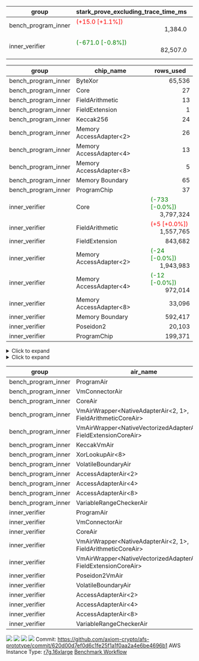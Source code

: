 | group | stark_prove_excluding_trace_time_ms | total_cells | total_cells_used | total_proof_time_ms | trace_gen_time_ms | verify_program_compile_ms |
| --- | --- | --- | --- | --- | --- | --- |
| bench_program_inner | <span style="color: red">(+15.0 [+1.1%])</span> <div style='text-align: right'>1,384.0</div>  | <div style='text-align: right'>1,916,220</div>  | <div style='text-align: right'>146,113</div>  | <span style="color: red">(+15.0 [+1.1%])</span> <div style='text-align: right'>1,406.0</div>  | <div style='text-align: right'>22.0</div>  |  |
| inner_verifier | <span style="color: green">(-671.0 [-0.8%])</span> <div style='text-align: right'>82,507.0</div>  | <div style='text-align: right'>690,356,248</div>  | <span style="color: green">(-44,250 [-0.0%])</span> <div style='text-align: right'>362,561,274</div>  | <span style="color: green">(-263.0 [-0.3%])</span> <div style='text-align: right'>97,082.0</div>  | <span style="color: red">(+408.0 [+2.9%])</span> <div style='text-align: right'>14,575.0</div>  | <span style="color: green">(-168.0 [-0.4%])</span> <div style='text-align: right'>45,760.0</div>  |

| group | chip_name | rows_used |
| --- | --- | --- |
| bench_program_inner | ByteXor | <div style='text-align: right'>65,536</div>  |
| bench_program_inner | Core | <div style='text-align: right'>27</div>  |
| bench_program_inner | FieldArithmetic | <div style='text-align: right'>13</div>  |
| bench_program_inner | FieldExtension | <div style='text-align: right'>1</div>  |
| bench_program_inner | Keccak256 | <div style='text-align: right'>24</div>  |
| bench_program_inner | Memory AccessAdapter<2> | <div style='text-align: right'>26</div>  |
| bench_program_inner | Memory AccessAdapter<4> | <div style='text-align: right'>13</div>  |
| bench_program_inner | Memory AccessAdapter<8> | <div style='text-align: right'>5</div>  |
| bench_program_inner | Memory Boundary | <div style='text-align: right'>65</div>  |
| bench_program_inner | ProgramChip | <div style='text-align: right'>37</div>  |
| inner_verifier | Core | <span style="color: green">(-733 [-0.0%])</span> <div style='text-align: right'>3,797,324</div>  |
| inner_verifier | FieldArithmetic | <span style="color: red">(+5 [+0.0%])</span> <div style='text-align: right'>1,557,765</div>  |
| inner_verifier | FieldExtension | <div style='text-align: right'>843,682</div>  |
| inner_verifier | Memory AccessAdapter<2> | <span style="color: green">(-24 [-0.0%])</span> <div style='text-align: right'>1,943,983</div>  |
| inner_verifier | Memory AccessAdapter<4> | <span style="color: green">(-12 [-0.0%])</span> <div style='text-align: right'>972,014</div>  |
| inner_verifier | Memory AccessAdapter<8> | <div style='text-align: right'>33,096</div>  |
| inner_verifier | Memory Boundary | <div style='text-align: right'>592,417</div>  |
| inner_verifier | Poseidon2 | <div style='text-align: right'>20,103</div>  |
| inner_verifier | ProgramChip | <div style='text-align: right'>199,371</div>  |

<details>
<summary>Click to expand</summary>

| group | dsl_ir | opcode | frequency |
| --- | --- | --- | --- |
| bench_program_inner |  | JAL | <div style='text-align: right'>1</div>  |
| bench_program_inner |  | STOREW | <div style='text-align: right'>2</div>  |
| bench_program_inner | AddE | FE4ADD | <div style='text-align: right'>1</div>  |
| bench_program_inner | AddF | ADD | <div style='text-align: right'>1</div>  |
| bench_program_inner | AddVI | ADD | <div style='text-align: right'>6</div>  |
| bench_program_inner | Alloc | ADD | <div style='text-align: right'>2</div>  |
| bench_program_inner | Alloc | LOADW | <div style='text-align: right'>2</div>  |
| bench_program_inner | Alloc | MUL | <div style='text-align: right'>2</div>  |
| bench_program_inner | For | ADD | <div style='text-align: right'>2</div>  |
| bench_program_inner | For | BNE | <div style='text-align: right'>3</div>  |
| bench_program_inner | For | JAL | <div style='text-align: right'>1</div>  |
| bench_program_inner | For | STOREW | <div style='text-align: right'>1</div>  |
| bench_program_inner | IfEqI | BNE | <div style='text-align: right'>2</div>  |
| bench_program_inner | ImmE | STOREW | <div style='text-align: right'>8</div>  |
| bench_program_inner | ImmF | STOREW | <div style='text-align: right'>2</div>  |
| bench_program_inner | ImmV | STOREW | <div style='text-align: right'>3</div>  |
| bench_program_inner | Keccak256 | KECCAK256 | <div style='text-align: right'>1</div>  |
| bench_program_inner | StoreV | STOREW2 | <div style='text-align: right'>2</div>  |
| inner_verifier |  | JAL | <div style='text-align: right'>1</div>  |
| inner_verifier |  | STOREW | <div style='text-align: right'>2</div>  |
| inner_verifier | AddE | FE4ADD | <div style='text-align: right'>223,919</div>  |
| inner_verifier | AddEFFI | LOADW | <div style='text-align: right'>128</div>  |
| inner_verifier | AddEFFI | STOREW | <div style='text-align: right'>384</div>  |
| inner_verifier | AddEFI | ADD | <div style='text-align: right'>188</div>  |
| inner_verifier | AddEI | ADD | <div style='text-align: right'>66,940</div>  |
| inner_verifier | AddFI | ADD | <span style="color: red">(+5 [+0.0%])</span> <div style='text-align: right'>12,421</div>  |
| inner_verifier | AddV | ADD | <div style='text-align: right'>6,049</div>  |
| inner_verifier | AddVI | ADD | <div style='text-align: right'>271,881</div>  |
| inner_verifier | Alloc | ADD | <div style='text-align: right'>23,942</div>  |
| inner_verifier | Alloc | LOADW | <div style='text-align: right'>23,942</div>  |
| inner_verifier | Alloc | MUL | <div style='text-align: right'>14,447</div>  |
| inner_verifier | AssertEqE | BNE | <div style='text-align: right'>132</div>  |
| inner_verifier | AssertEqEI | BNE | <div style='text-align: right'>4</div>  |
| inner_verifier | AssertEqF | BNE | <div style='text-align: right'>4,054</div>  |
| inner_verifier | AssertEqV | BNE | <div style='text-align: right'>1,182</div>  |
| inner_verifier | AssertEqVI | BNE | <div style='text-align: right'>149</div>  |
| inner_verifier | CycleTrackerEnd | CT_END | <div style='text-align: right'>104,398</div>  |
| inner_verifier | CycleTrackerStart | CT_START | <div style='text-align: right'>104,398</div>  |
| inner_verifier | DivE | BBE4DIV | <div style='text-align: right'>195,093</div>  |
| inner_verifier | DivEIN | BBE4DIV | <div style='text-align: right'>30</div>  |
| inner_verifier | DivEIN | STOREW | <div style='text-align: right'>120</div>  |
| inner_verifier | DivFIN | DIV | <div style='text-align: right'>72</div>  |
| inner_verifier | For | ADD | <div style='text-align: right'>528,357</div>  |
| inner_verifier | For | BNE | <div style='text-align: right'>546,986</div>  |
| inner_verifier | For | JAL | <div style='text-align: right'>18,629</div>  |
| inner_verifier | For | LOADW | <div style='text-align: right'>966</div>  |
| inner_verifier | For | STOREW | <div style='text-align: right'>17,663</div>  |
| inner_verifier | HintBitsF | HINT_BITS | <div style='text-align: right'>22</div>  |
| inner_verifier | HintInputVec | HINT_INPUT | <div style='text-align: right'>9,495</div>  |
| inner_verifier | IfEq | BNE | <div style='text-align: right'>6,158</div>  |
| inner_verifier | IfEqI | BNE | <div style='text-align: right'>121,363</div>  |
| inner_verifier | IfEqI | JAL | <span style="color: green">(-733 [-7.6%])</span> <div style='text-align: right'>8,894</div>  |
| inner_verifier | IfNe | BEQ | <div style='text-align: right'>6,893</div>  |
| inner_verifier | IfNe | JAL | <div style='text-align: right'>21</div>  |
| inner_verifier | IfNeI | BEQ | <div style='text-align: right'>1,006</div>  |
| inner_verifier | ImmE | STOREW | <div style='text-align: right'>12,388</div>  |
| inner_verifier | ImmF | STOREW | <div style='text-align: right'>14,525</div>  |
| inner_verifier | ImmV | STOREW | <div style='text-align: right'>21,682</div>  |
| inner_verifier | LoadE | LOADW | <div style='text-align: right'>41,480</div>  |
| inner_verifier | LoadE | LOADW2 | <div style='text-align: right'>800,736</div>  |
| inner_verifier | LoadF | LOADW | <div style='text-align: right'>11,473</div>  |
| inner_verifier | LoadF | LOADW2 | <div style='text-align: right'>299,007</div>  |
| inner_verifier | LoadV | LOADW | <div style='text-align: right'>11,595</div>  |
| inner_verifier | LoadV | LOADW2 | <div style='text-align: right'>64,069</div>  |
| inner_verifier | MulE | BBE4MUL | <div style='text-align: right'>408,232</div>  |
| inner_verifier | MulEF | MUL | <div style='text-align: right'>1,668</div>  |
| inner_verifier | MulEFI | MUL | <div style='text-align: right'>1,424</div>  |
| inner_verifier | MulEI | BBE4MUL | <div style='text-align: right'>2,570</div>  |
| inner_verifier | MulEI | STOREW | <div style='text-align: right'>10,280</div>  |
| inner_verifier | MulF | MUL | <div style='text-align: right'>22,173</div>  |
| inner_verifier | MulFI | MUL | <div style='text-align: right'>12</div>  |
| inner_verifier | MulV | MUL | <div style='text-align: right'>682</div>  |
| inner_verifier | MulVI | MUL | <div style='text-align: right'>8,259</div>  |
| inner_verifier | NegE | MUL | <div style='text-align: right'>184</div>  |
| inner_verifier | Poseidon2CompressBabyBear | COMP_POS2 | <div style='text-align: right'>7,224</div>  |
| inner_verifier | Poseidon2PermuteBabyBear | PERM_POS2 | <div style='text-align: right'>12,879</div>  |
| inner_verifier | StoreE | STOREW | <div style='text-align: right'>11,244</div>  |
| inner_verifier | StoreE | STOREW2 | <div style='text-align: right'>11,156</div>  |
| inner_verifier | StoreF | STOREW | <div style='text-align: right'>12,380</div>  |
| inner_verifier | StoreF | STOREW2 | <div style='text-align: right'>101,810</div>  |
| inner_verifier | StoreHintWord | ADD | <div style='text-align: right'>192,455</div>  |
| inner_verifier | StoreHintWord | SHINTW | <div style='text-align: right'>202,632</div>  |
| inner_verifier | StoreV | STOREW | <div style='text-align: right'>1,394</div>  |
| inner_verifier | StoreV | STOREW2 | <div style='text-align: right'>24,133</div>  |
| inner_verifier | SubE | FE4SUB | <div style='text-align: right'>13,838</div>  |
| inner_verifier | SubEF | LOADW | <div style='text-align: right'>1,168,350</div>  |
| inner_verifier | SubEF | SUB | <div style='text-align: right'>389,450</div>  |
| inner_verifier | SubEFI | ADD | <div style='text-align: right'>1,256</div>  |
| inner_verifier | SubEI | ADD | <div style='text-align: right'>240</div>  |
| inner_verifier | SubV | SUB | <div style='text-align: right'>14,040</div>  |
| inner_verifier | SubVI | SUB | <div style='text-align: right'>1,268</div>  |
| inner_verifier | SubVIN | SUB | <div style='text-align: right'>357</div>  |

</details>

<details>
<summary>Click to expand</summary>

| group | air_name | dsl_ir | opcode | cells_used |
| --- | --- | --- | --- | --- |
| bench_program_inner | Boundary |  | JAL | <div style='text-align: right'>19</div>  |
| bench_program_inner | CoreAir |  | JAL | <div style='text-align: right'>60</div>  |
| bench_program_inner | Boundary |  | STOREW | <div style='text-align: right'>38</div>  |
| bench_program_inner | CoreAir |  | STOREW | <div style='text-align: right'>120</div>  |
| bench_program_inner | <NativeVectorizedAdapterAir<4>,FieldExtensionCoreAir> | AddE | FE4ADD | <div style='text-align: right'>40</div>  |
| bench_program_inner | AccessAdapter<2> | AddE | FE4ADD | <div style='text-align: right'>66</div>  |
| bench_program_inner | AccessAdapter<4> | AddE | FE4ADD | <div style='text-align: right'>39</div>  |
| bench_program_inner | Boundary | AddE | FE4ADD | <div style='text-align: right'>76</div>  |
| bench_program_inner | <NativeAdapterAir<2, 1>,FieldArithmeticCoreAir> | AddF | ADD | <div style='text-align: right'>30</div>  |
| bench_program_inner | Boundary | AddF | ADD | <div style='text-align: right'>19</div>  |
| bench_program_inner | <NativeAdapterAir<2, 1>,FieldArithmeticCoreAir> | AddVI | ADD | <div style='text-align: right'>180</div>  |
| bench_program_inner | Boundary | AddVI | ADD | <div style='text-align: right'>38</div>  |
| bench_program_inner | <NativeAdapterAir<2, 1>,FieldArithmeticCoreAir> | Alloc | ADD | <div style='text-align: right'>60</div>  |
| bench_program_inner | Boundary | Alloc | LOADW | <div style='text-align: right'>38</div>  |
| bench_program_inner | CoreAir | Alloc | LOADW | <div style='text-align: right'>120</div>  |
| bench_program_inner | <NativeAdapterAir<2, 1>,FieldArithmeticCoreAir> | Alloc | MUL | <div style='text-align: right'>60</div>  |
| bench_program_inner | <NativeAdapterAir<2, 1>,FieldArithmeticCoreAir> | For | ADD | <div style='text-align: right'>60</div>  |
| bench_program_inner | CoreAir | For | BNE | <div style='text-align: right'>180</div>  |
| bench_program_inner | CoreAir | For | JAL | <div style='text-align: right'>60</div>  |
| bench_program_inner | Boundary | For | STOREW | <div style='text-align: right'>19</div>  |
| bench_program_inner | CoreAir | For | STOREW | <div style='text-align: right'>60</div>  |
| bench_program_inner | CoreAir | IfEqI | BNE | <div style='text-align: right'>120</div>  |
| bench_program_inner | Boundary | ImmE | STOREW | <div style='text-align: right'>152</div>  |
| bench_program_inner | CoreAir | ImmE | STOREW | <div style='text-align: right'>480</div>  |
| bench_program_inner | Boundary | ImmF | STOREW | <div style='text-align: right'>38</div>  |
| bench_program_inner | CoreAir | ImmF | STOREW | <div style='text-align: right'>120</div>  |
| bench_program_inner | Boundary | ImmV | STOREW | <div style='text-align: right'>38</div>  |
| bench_program_inner | CoreAir | ImmV | STOREW | <div style='text-align: right'>180</div>  |
| bench_program_inner | AccessAdapter<2> | Keccak256 | KECCAK256 | <div style='text-align: right'>220</div>  |
| bench_program_inner | AccessAdapter<4> | Keccak256 | KECCAK256 | <div style='text-align: right'>130</div>  |
| bench_program_inner | AccessAdapter<8> | Keccak256 | KECCAK256 | <div style='text-align: right'>85</div>  |
| bench_program_inner | Boundary | Keccak256 | KECCAK256 | <div style='text-align: right'>722</div>  |
| bench_program_inner | KeccakVmAir | Keccak256 | KECCAK256 | <div style='text-align: right'>76,752</div>  |
| bench_program_inner | Boundary | StoreV | STOREW2 | <div style='text-align: right'>38</div>  |
| bench_program_inner | CoreAir | StoreV | STOREW2 | <div style='text-align: right'>120</div>  |
| inner_verifier | Boundary |  | JAL | <div style='text-align: right'>19</div>  |
| inner_verifier | CoreAir |  | JAL | <div style='text-align: right'>60</div>  |
| inner_verifier | Boundary |  | STOREW | <div style='text-align: right'>38</div>  |
| inner_verifier | CoreAir |  | STOREW | <div style='text-align: right'>120</div>  |
| inner_verifier | <NativeVectorizedAdapterAir<4>,FieldExtensionCoreAir> | AddE | FE4ADD | <div style='text-align: right'>8,956,760</div>  |
| inner_verifier | AccessAdapter<2> | AddE | FE4ADD | <div style='text-align: right'>1,105,742</div>  |
| inner_verifier | AccessAdapter<4> | AddE | FE4ADD | <div style='text-align: right'>653,393</div>  |
| inner_verifier | Boundary | AddE | FE4ADD | <div style='text-align: right'>2,075,560</div>  |
| inner_verifier | AccessAdapter<2> | AddEFFI | LOADW | <div style='text-align: right'>913</div>  |
| inner_verifier | AccessAdapter<4> | AddEFFI | LOADW | <div style='text-align: right'>1,079</div>  |
| inner_verifier | Boundary | AddEFFI | LOADW | <div style='text-align: right'>418</div>  |
| inner_verifier | CoreAir | AddEFFI | LOADW | <div style='text-align: right'>7,680</div>  |
| inner_verifier | AccessAdapter<2> | AddEFFI | STOREW | <div style='text-align: right'>913</div>  |
| inner_verifier | Boundary | AddEFFI | STOREW | <div style='text-align: right'>1,254</div>  |
| inner_verifier | CoreAir | AddEFFI | STOREW | <div style='text-align: right'>23,040</div>  |
| inner_verifier | <NativeAdapterAir<2, 1>,FieldArithmeticCoreAir> | AddEFI | ADD | <div style='text-align: right'>5,640</div>  |
| inner_verifier | AccessAdapter<2> | AddEFI | ADD | <div style='text-align: right'>572</div>  |
| inner_verifier | AccessAdapter<4> | AddEFI | ADD | <div style='text-align: right'>338</div>  |
| inner_verifier | Boundary | AddEFI | ADD | <div style='text-align: right'>2,128</div>  |
| inner_verifier | <NativeAdapterAir<2, 1>,FieldArithmeticCoreAir> | AddEI | ADD | <div style='text-align: right'>2,008,200</div>  |
| inner_verifier | AccessAdapter<2> | AddEI | ADD | <span style="color: green">(-132 [-0.0%])</span> <div style='text-align: right'>372,658</div>  |
| inner_verifier | AccessAdapter<4> | AddEI | ADD | <span style="color: green">(-78 [-0.0%])</span> <div style='text-align: right'>220,207</div>  |
| inner_verifier | Boundary | AddEI | ADD | <div style='text-align: right'>1,132,096</div>  |
| inner_verifier | <NativeAdapterAir<2, 1>,FieldArithmeticCoreAir> | AddFI | ADD | <span style="color: red">(+150 [+0.0%])</span> <div style='text-align: right'>372,630</div>  |
| inner_verifier | Boundary | AddFI | ADD | <div style='text-align: right'>437</div>  |
| inner_verifier | <NativeAdapterAir<2, 1>,FieldArithmeticCoreAir> | AddV | ADD | <div style='text-align: right'>181,470</div>  |
| inner_verifier | Boundary | AddV | ADD | <div style='text-align: right'>38</div>  |
| inner_verifier | <NativeAdapterAir<2, 1>,FieldArithmeticCoreAir> | AddVI | ADD | <div style='text-align: right'>8,156,430</div>  |
| inner_verifier | Boundary | AddVI | ADD | <div style='text-align: right'>14,877</div>  |
| inner_verifier | <NativeAdapterAir<2, 1>,FieldArithmeticCoreAir> | Alloc | ADD | <div style='text-align: right'>718,260</div>  |
| inner_verifier | Boundary | Alloc | LOADW | <div style='text-align: right'>1,653</div>  |
| inner_verifier | CoreAir | Alloc | LOADW | <div style='text-align: right'>1,436,520</div>  |
| inner_verifier | <NativeAdapterAir<2, 1>,FieldArithmeticCoreAir> | Alloc | MUL | <div style='text-align: right'>433,410</div>  |
| inner_verifier | AccessAdapter<2> | Alloc | MUL | <div style='text-align: right'>22</div>  |
| inner_verifier | AccessAdapter<4> | Alloc | MUL | <div style='text-align: right'>26</div>  |
| inner_verifier | AccessAdapter<2> | AssertEqE | BNE | <div style='text-align: right'>726</div>  |
| inner_verifier | AccessAdapter<4> | AssertEqE | BNE | <div style='text-align: right'>429</div>  |
| inner_verifier | CoreAir | AssertEqE | BNE | <div style='text-align: right'>7,920</div>  |
| inner_verifier | AccessAdapter<2> | AssertEqEI | BNE | <div style='text-align: right'>22</div>  |
| inner_verifier | AccessAdapter<4> | AssertEqEI | BNE | <div style='text-align: right'>13</div>  |
| inner_verifier | CoreAir | AssertEqEI | BNE | <div style='text-align: right'>240</div>  |
| inner_verifier | CoreAir | AssertEqF | BNE | <div style='text-align: right'>243,240</div>  |
| inner_verifier | CoreAir | AssertEqV | BNE | <div style='text-align: right'>70,920</div>  |
| inner_verifier | CoreAir | AssertEqVI | BNE | <div style='text-align: right'>8,940</div>  |
| inner_verifier | CoreAir | CycleTrackerEnd | CT_END | <div style='text-align: right'>6,263,880</div>  |
| inner_verifier | CoreAir | CycleTrackerStart | CT_START | <div style='text-align: right'>6,263,880</div>  |
| inner_verifier | <NativeVectorizedAdapterAir<4>,FieldExtensionCoreAir> | DivE | BBE4DIV | <div style='text-align: right'>7,803,720</div>  |
| inner_verifier | AccessAdapter<2> | DivE | BBE4DIV | <div style='text-align: right'>8,568,142</div>  |
| inner_verifier | AccessAdapter<4> | DivE | BBE4DIV | <div style='text-align: right'>5,062,993</div>  |
| inner_verifier | <NativeVectorizedAdapterAir<4>,FieldExtensionCoreAir> | DivEIN | BBE4DIV | <div style='text-align: right'>1,200</div>  |
| inner_verifier | AccessAdapter<2> | DivEIN | BBE4DIV | <div style='text-align: right'>1,232</div>  |
| inner_verifier | AccessAdapter<4> | DivEIN | BBE4DIV | <div style='text-align: right'>728</div>  |
| inner_verifier | Boundary | DivEIN | BBE4DIV | <div style='text-align: right'>456</div>  |
| inner_verifier | AccessAdapter<2> | DivEIN | STOREW | <div style='text-align: right'>429</div>  |
| inner_verifier | AccessAdapter<4> | DivEIN | STOREW | <div style='text-align: right'>117</div>  |
| inner_verifier | CoreAir | DivEIN | STOREW | <div style='text-align: right'>7,200</div>  |
| inner_verifier | <NativeAdapterAir<2, 1>,FieldArithmeticCoreAir> | DivFIN | DIV | <div style='text-align: right'>2,160</div>  |
| inner_verifier | <NativeAdapterAir<2, 1>,FieldArithmeticCoreAir> | For | ADD | <div style='text-align: right'>15,850,710</div>  |
| inner_verifier | CoreAir | For | BNE | <div style='text-align: right'>32,819,160</div>  |
| inner_verifier | AccessAdapter<2> | For | JAL | <div style='text-align: right'>429</div>  |
| inner_verifier | AccessAdapter<4> | For | JAL | <div style='text-align: right'>507</div>  |
| inner_verifier | CoreAir | For | JAL | <div style='text-align: right'>1,117,740</div>  |
| inner_verifier | Boundary | For | LOADW | <div style='text-align: right'>399</div>  |
| inner_verifier | CoreAir | For | LOADW | <div style='text-align: right'>57,960</div>  |
| inner_verifier | Boundary | For | STOREW | <div style='text-align: right'>912</div>  |
| inner_verifier | CoreAir | For | STOREW | <div style='text-align: right'>1,059,780</div>  |
| inner_verifier | CoreAir | HintBitsF | HINT_BITS | <div style='text-align: right'>1,320</div>  |
| inner_verifier | CoreAir | HintInputVec | HINT_INPUT | <div style='text-align: right'>569,700</div>  |
| inner_verifier | CoreAir | IfEq | BNE | <div style='text-align: right'>369,480</div>  |
| inner_verifier | CoreAir | IfEqI | BNE | <div style='text-align: right'>7,281,780</div>  |
| inner_verifier | CoreAir | IfEqI | JAL | <span style="color: green">(-43,980 [-7.6%])</span> <div style='text-align: right'>533,640</div>  |
| inner_verifier | CoreAir | IfNe | BEQ | <div style='text-align: right'>413,580</div>  |
| inner_verifier | CoreAir | IfNe | JAL | <div style='text-align: right'>1,260</div>  |
| inner_verifier | CoreAir | IfNeI | BEQ | <div style='text-align: right'>60,360</div>  |
| inner_verifier | AccessAdapter<2> | ImmE | STOREW | <div style='text-align: right'>3,366</div>  |
| inner_verifier | AccessAdapter<4> | ImmE | STOREW | <div style='text-align: right'>1,989</div>  |
| inner_verifier | Boundary | ImmE | STOREW | <div style='text-align: right'>214,852</div>  |
| inner_verifier | CoreAir | ImmE | STOREW | <div style='text-align: right'>743,280</div>  |
| inner_verifier | Boundary | ImmF | STOREW | <div style='text-align: right'>2,337</div>  |
| inner_verifier | CoreAir | ImmF | STOREW | <div style='text-align: right'>871,500</div>  |
| inner_verifier | Boundary | ImmV | STOREW | <div style='text-align: right'>15,067</div>  |
| inner_verifier | CoreAir | ImmV | STOREW | <div style='text-align: right'>1,300,920</div>  |
| inner_verifier | AccessAdapter<2> | LoadE | LOADW | <div style='text-align: right'>61,116</div>  |
| inner_verifier | AccessAdapter<4> | LoadE | LOADW | <div style='text-align: right'>36,114</div>  |
| inner_verifier | Boundary | LoadE | LOADW | <div style='text-align: right'>505,172</div>  |
| inner_verifier | CoreAir | LoadE | LOADW | <div style='text-align: right'>2,488,800</div>  |
| inner_verifier | AccessAdapter<2> | LoadE | LOADW2 | <div style='text-align: right'>24,090</div>  |
| inner_verifier | AccessAdapter<4> | LoadE | LOADW2 | <div style='text-align: right'>14,235</div>  |
| inner_verifier | Boundary | LoadE | LOADW2 | <div style='text-align: right'>76</div>  |
| inner_verifier | CoreAir | LoadE | LOADW2 | <div style='text-align: right'>48,044,160</div>  |
| inner_verifier | AccessAdapter<2> | LoadF | LOADW | <div style='text-align: right'>22,176</div>  |
| inner_verifier | AccessAdapter<4> | LoadF | LOADW | <div style='text-align: right'>13,104</div>  |
| inner_verifier | AccessAdapter<8> | LoadF | LOADW | <div style='text-align: right'>8,568</div>  |
| inner_verifier | Boundary | LoadF | LOADW | <div style='text-align: right'>494</div>  |
| inner_verifier | CoreAir | LoadF | LOADW | <div style='text-align: right'>688,380</div>  |
| inner_verifier | AccessAdapter<2> | LoadF | LOADW2 | <div style='text-align: right'>605</div>  |
| inner_verifier | AccessAdapter<4> | LoadF | LOADW2 | <div style='text-align: right'>364</div>  |
| inner_verifier | AccessAdapter<8> | LoadF | LOADW2 | <div style='text-align: right'>391</div>  |
| inner_verifier | Boundary | LoadF | LOADW2 | <div style='text-align: right'>532</div>  |
| inner_verifier | CoreAir | LoadF | LOADW2 | <div style='text-align: right'>17,940,420</div>  |
| inner_verifier | Boundary | LoadV | LOADW | <div style='text-align: right'>13,737</div>  |
| inner_verifier | CoreAir | LoadV | LOADW | <div style='text-align: right'>695,700</div>  |
| inner_verifier | Boundary | LoadV | LOADW2 | <div style='text-align: right'>1,615</div>  |
| inner_verifier | CoreAir | LoadV | LOADW2 | <div style='text-align: right'>3,844,140</div>  |
| inner_verifier | <NativeVectorizedAdapterAir<4>,FieldExtensionCoreAir> | MulE | BBE4MUL | <div style='text-align: right'>16,329,280</div>  |
| inner_verifier | AccessAdapter<2> | MulE | BBE4MUL | <span style="color: green">(-132 [-0.0%])</span> <div style='text-align: right'>492,778</div>  |
| inner_verifier | AccessAdapter<4> | MulE | BBE4MUL | <span style="color: green">(-78 [-0.0%])</span> <div style='text-align: right'>291,187</div>  |
| inner_verifier | Boundary | MulE | BBE4MUL | <div style='text-align: right'>1,215,924</div>  |
| inner_verifier | <NativeAdapterAir<2, 1>,FieldArithmeticCoreAir> | MulEF | MUL | <div style='text-align: right'>50,040</div>  |
| inner_verifier | AccessAdapter<2> | MulEF | MUL | <div style='text-align: right'>8,272</div>  |
| inner_verifier | AccessAdapter<4> | MulEF | MUL | <div style='text-align: right'>4,888</div>  |
| inner_verifier | Boundary | MulEF | MUL | <div style='text-align: right'>912</div>  |
| inner_verifier | <NativeAdapterAir<2, 1>,FieldArithmeticCoreAir> | MulEFI | MUL | <div style='text-align: right'>42,720</div>  |
| inner_verifier | AccessAdapter<2> | MulEFI | MUL | <div style='text-align: right'>1,892</div>  |
| inner_verifier | AccessAdapter<4> | MulEFI | MUL | <div style='text-align: right'>1,118</div>  |
| inner_verifier | Boundary | MulEFI | MUL | <div style='text-align: right'>24,092</div>  |
| inner_verifier | <NativeVectorizedAdapterAir<4>,FieldExtensionCoreAir> | MulEI | BBE4MUL | <div style='text-align: right'>102,800</div>  |
| inner_verifier | AccessAdapter<2> | MulEI | BBE4MUL | <div style='text-align: right'>156,728</div>  |
| inner_verifier | AccessAdapter<4> | MulEI | BBE4MUL | <div style='text-align: right'>92,612</div>  |
| inner_verifier | Boundary | MulEI | BBE4MUL | <div style='text-align: right'>153,596</div>  |
| inner_verifier | AccessAdapter<2> | MulEI | STOREW | <div style='text-align: right'>56,298</div>  |
| inner_verifier | AccessAdapter<4> | MulEI | STOREW | <div style='text-align: right'>33,137</div>  |
| inner_verifier | Boundary | MulEI | STOREW | <div style='text-align: right'>57</div>  |
| inner_verifier | CoreAir | MulEI | STOREW | <div style='text-align: right'>616,800</div>  |
| inner_verifier | <NativeAdapterAir<2, 1>,FieldArithmeticCoreAir> | MulF | MUL | <div style='text-align: right'>665,190</div>  |
| inner_verifier | Boundary | MulF | MUL | <div style='text-align: right'>19</div>  |
| inner_verifier | <NativeAdapterAir<2, 1>,FieldArithmeticCoreAir> | MulFI | MUL | <div style='text-align: right'>360</div>  |
| inner_verifier | Boundary | MulFI | MUL | <div style='text-align: right'>19</div>  |
| inner_verifier | <NativeAdapterAir<2, 1>,FieldArithmeticCoreAir> | MulV | MUL | <div style='text-align: right'>20,460</div>  |
| inner_verifier | Boundary | MulV | MUL | <div style='text-align: right'>12,901</div>  |
| inner_verifier | <NativeAdapterAir<2, 1>,FieldArithmeticCoreAir> | MulVI | MUL | <div style='text-align: right'>247,770</div>  |
| inner_verifier | Boundary | MulVI | MUL | <div style='text-align: right'>133</div>  |
| inner_verifier | <NativeAdapterAir<2, 1>,FieldArithmeticCoreAir> | NegE | MUL | <div style='text-align: right'>5,520</div>  |
| inner_verifier | AccessAdapter<2> | NegE | MUL | <div style='text-align: right'>1,122</div>  |
| inner_verifier | AccessAdapter<4> | NegE | MUL | <div style='text-align: right'>663</div>  |
| inner_verifier | Boundary | NegE | MUL | <div style='text-align: right'>2,356</div>  |
| inner_verifier | AccessAdapter<2> | Poseidon2CompressBabyBear | COMP_POS2 | <div style='text-align: right'>298,452</div>  |
| inner_verifier | AccessAdapter<4> | Poseidon2CompressBabyBear | COMP_POS2 | <div style='text-align: right'>176,358</div>  |
| inner_verifier | AccessAdapter<8> | Poseidon2CompressBabyBear | COMP_POS2 | <div style='text-align: right'>115,311</div>  |
| inner_verifier | Poseidon2VmAir<BabyBear> | Poseidon2CompressBabyBear | COMP_POS2 | <div style='text-align: right'>3,019,632</div>  |
| inner_verifier | AccessAdapter<2> | Poseidon2PermuteBabyBear | PERM_POS2 | <div style='text-align: right'>605,022</div>  |
| inner_verifier | AccessAdapter<4> | Poseidon2PermuteBabyBear | PERM_POS2 | <div style='text-align: right'>357,656</div>  |
| inner_verifier | AccessAdapter<8> | Poseidon2PermuteBabyBear | PERM_POS2 | <div style='text-align: right'>235,450</div>  |
| inner_verifier | Poseidon2VmAir<BabyBear> | Poseidon2PermuteBabyBear | PERM_POS2 | <div style='text-align: right'>5,383,422</div>  |
| inner_verifier | AccessAdapter<2> | StoreE | STOREW | <div style='text-align: right'>7,898</div>  |
| inner_verifier | AccessAdapter<4> | StoreE | STOREW | <div style='text-align: right'>4,667</div>  |
| inner_verifier | Boundary | StoreE | STOREW | <div style='text-align: right'>213,636</div>  |
| inner_verifier | CoreAir | StoreE | STOREW | <div style='text-align: right'>674,640</div>  |
| inner_verifier | AccessAdapter<2> | StoreE | STOREW2 | <div style='text-align: right'>45,276</div>  |
| inner_verifier | AccessAdapter<4> | StoreE | STOREW2 | <div style='text-align: right'>26,754</div>  |
| inner_verifier | Boundary | StoreE | STOREW2 | <div style='text-align: right'>28,424</div>  |
| inner_verifier | CoreAir | StoreE | STOREW2 | <div style='text-align: right'>669,360</div>  |
| inner_verifier | Boundary | StoreF | STOREW | <div style='text-align: right'>235,220</div>  |
| inner_verifier | CoreAir | StoreF | STOREW | <div style='text-align: right'>742,800</div>  |
| inner_verifier | AccessAdapter<2> | StoreF | STOREW2 | <div style='text-align: right'>521,202</div>  |
| inner_verifier | AccessAdapter<4> | StoreF | STOREW2 | <div style='text-align: right'>308,126</div>  |
| inner_verifier | AccessAdapter<8> | StoreF | STOREW2 | <div style='text-align: right'>202,912</div>  |
| inner_verifier | Boundary | StoreF | STOREW2 | <div style='text-align: right'>58,596</div>  |
| inner_verifier | CoreAir | StoreF | STOREW2 | <div style='text-align: right'>6,108,600</div>  |
| inner_verifier | <NativeAdapterAir<2, 1>,FieldArithmeticCoreAir> | StoreHintWord | ADD | <div style='text-align: right'>5,773,650</div>  |
| inner_verifier | Boundary | StoreHintWord | SHINTW | <div style='text-align: right'>3,850,008</div>  |
| inner_verifier | CoreAir | StoreHintWord | SHINTW | <div style='text-align: right'>12,157,920</div>  |
| inner_verifier | Boundary | StoreV | STOREW | <div style='text-align: right'>26,486</div>  |
| inner_verifier | CoreAir | StoreV | STOREW | <div style='text-align: right'>83,640</div>  |
| inner_verifier | Boundary | StoreV | STOREW2 | <div style='text-align: right'>454,252</div>  |
| inner_verifier | CoreAir | StoreV | STOREW2 | <div style='text-align: right'>1,447,980</div>  |
| inner_verifier | <NativeVectorizedAdapterAir<4>,FieldExtensionCoreAir> | SubE | FE4SUB | <div style='text-align: right'>553,520</div>  |
| inner_verifier | AccessAdapter<2> | SubE | FE4SUB | <div style='text-align: right'>455,444</div>  |
| inner_verifier | AccessAdapter<4> | SubE | FE4SUB | <div style='text-align: right'>269,126</div>  |
| inner_verifier | Boundary | SubE | FE4SUB | <div style='text-align: right'>958,436</div>  |
| inner_verifier | AccessAdapter<2> | SubEF | LOADW | <div style='text-align: right'>4,283,950</div>  |
| inner_verifier | CoreAir | SubEF | LOADW | <div style='text-align: right'>70,101,000</div>  |
| inner_verifier | <NativeAdapterAir<2, 1>,FieldArithmeticCoreAir> | SubEF | SUB | <div style='text-align: right'>11,683,500</div>  |
| inner_verifier | AccessAdapter<2> | SubEF | SUB | <div style='text-align: right'>4,283,950</div>  |
| inner_verifier | AccessAdapter<4> | SubEF | SUB | <div style='text-align: right'>5,062,850</div>  |
| inner_verifier | <NativeAdapterAir<2, 1>,FieldArithmeticCoreAir> | SubEFI | ADD | <div style='text-align: right'>37,680</div>  |
| inner_verifier | AccessAdapter<2> | SubEFI | ADD | <div style='text-align: right'>462</div>  |
| inner_verifier | AccessAdapter<4> | SubEFI | ADD | <div style='text-align: right'>273</div>  |
| inner_verifier | Boundary | SubEFI | ADD | <div style='text-align: right'>22,344</div>  |
| inner_verifier | <NativeAdapterAir<2, 1>,FieldArithmeticCoreAir> | SubEI | ADD | <div style='text-align: right'>7,200</div>  |
| inner_verifier | AccessAdapter<2> | SubEI | ADD | <div style='text-align: right'>1,914</div>  |
| inner_verifier | AccessAdapter<4> | SubEI | ADD | <div style='text-align: right'>1,131</div>  |
| inner_verifier | Boundary | SubEI | ADD | <div style='text-align: right'>912</div>  |
| inner_verifier | <NativeAdapterAir<2, 1>,FieldArithmeticCoreAir> | SubV | SUB | <div style='text-align: right'>421,200</div>  |
| inner_verifier | Boundary | SubV | SUB | <div style='text-align: right'>76</div>  |
| inner_verifier | <NativeAdapterAir<2, 1>,FieldArithmeticCoreAir> | SubVI | SUB | <div style='text-align: right'>38,040</div>  |
| inner_verifier | Boundary | SubVI | SUB | <div style='text-align: right'>13,357</div>  |
| inner_verifier | <NativeAdapterAir<2, 1>,FieldArithmeticCoreAir> | SubVIN | SUB | <div style='text-align: right'>10,710</div>  |

</details>

| group | air_name | cells | constraints | interactions | main_cols | perm_cols | prep_cols | quotient_deg | rows |
| --- | --- | --- | --- | --- | --- | --- | --- | --- | --- |
| bench_program_inner | ProgramAir | <div style='text-align: right'>1,152</div>  | <div style='text-align: right'>4</div>  | <div style='text-align: right'>1</div>  | <div style='text-align: right'>10</div>  | <div style='text-align: right'>8</div>  |  | <div style='text-align: right'>1</div>  | <div style='text-align: right'>64</div>  |
| bench_program_inner | VmConnectorAir | <div style='text-align: right'>32</div>  | <div style='text-align: right'>8</div>  | <div style='text-align: right'>3</div>  | <div style='text-align: right'>4</div>  | <div style='text-align: right'>12</div>  | <div style='text-align: right'>1</div>  | <div style='text-align: right'>2</div>  | <div style='text-align: right'>2</div>  |
| bench_program_inner | CoreAir | <div style='text-align: right'>3,328</div>  | <div style='text-align: right'>104</div>  | <div style='text-align: right'>19</div>  | <div style='text-align: right'>60</div>  | <div style='text-align: right'>44</div>  |  | <div style='text-align: right'>2</div>  | <div style='text-align: right'>32</div>  |
| bench_program_inner | VmAirWrapper<NativeAdapterAir<2, 1>, FieldArithmeticCoreAir> | <div style='text-align: right'>1,056</div>  | <div style='text-align: right'>27</div>  | <div style='text-align: right'>15</div>  | <div style='text-align: right'>30</div>  | <div style='text-align: right'>36</div>  |  | <div style='text-align: right'>2</div>  | <div style='text-align: right'>16</div>  |
| bench_program_inner | VmAirWrapper<NativeVectorizedAdapterAir<4>, FieldExtensionCoreAir> | <div style='text-align: right'>76</div>  | <div style='text-align: right'>27</div>  | <div style='text-align: right'>15</div>  | <div style='text-align: right'>40</div>  | <div style='text-align: right'>36</div>  |  | <div style='text-align: right'>2</div>  | <div style='text-align: right'>1</div>  |
| bench_program_inner | KeccakVmAir | <div style='text-align: right'>132,544</div>  | <div style='text-align: right'>2,251</div>  | <div style='text-align: right'>235</div>  | <div style='text-align: right'>3,198</div>  | <div style='text-align: right'>944</div>  |  | <div style='text-align: right'>2</div>  | <div style='text-align: right'>32</div>  |
| bench_program_inner | XorLookupAir<8> | <div style='text-align: right'>589,824</div>  | <div style='text-align: right'>4</div>  | <div style='text-align: right'>1</div>  | <div style='text-align: right'>1</div>  | <div style='text-align: right'>8</div>  | <div style='text-align: right'>3</div>  | <div style='text-align: right'>1</div>  | <div style='text-align: right'>65,536</div>  |
| bench_program_inner | VolatileBoundaryAir | <div style='text-align: right'>4,480</div>  | <div style='text-align: right'>21</div>  | <div style='text-align: right'>6</div>  | <div style='text-align: right'>19</div>  | <div style='text-align: right'>16</div>  |  | <div style='text-align: right'>2</div>  | <div style='text-align: right'>128</div>  |
| bench_program_inner | AccessAdapterAir<2> | <div style='text-align: right'>2,240</div>  | <div style='text-align: right'>14</div>  | <div style='text-align: right'>5</div>  | <div style='text-align: right'>11</div>  | <div style='text-align: right'>24</div>  |  | <div style='text-align: right'>2</div>  | <div style='text-align: right'>64</div>  |
| bench_program_inner | AccessAdapterAir<4> | <div style='text-align: right'>1,184</div>  | <div style='text-align: right'>14</div>  | <div style='text-align: right'>5</div>  | <div style='text-align: right'>13</div>  | <div style='text-align: right'>24</div>  |  | <div style='text-align: right'>2</div>  | <div style='text-align: right'>32</div>  |
| bench_program_inner | AccessAdapterAir<8> | <div style='text-align: right'>656</div>  | <div style='text-align: right'>14</div>  | <div style='text-align: right'>5</div>  | <div style='text-align: right'>17</div>  | <div style='text-align: right'>24</div>  |  | <div style='text-align: right'>2</div>  | <div style='text-align: right'>16</div>  |
| bench_program_inner | VariableRangeCheckerAir | <div style='text-align: right'>1,179,648</div>  | <div style='text-align: right'>4</div>  | <div style='text-align: right'>1</div>  | <div style='text-align: right'>1</div>  | <div style='text-align: right'>8</div>  | <div style='text-align: right'>2</div>  | <div style='text-align: right'>1</div>  | <div style='text-align: right'>131,072</div>  |
| inner_verifier | ProgramAir | <div style='text-align: right'>4,718,592</div>  | <div style='text-align: right'>4</div>  | <div style='text-align: right'>1</div>  | <div style='text-align: right'>10</div>  | <div style='text-align: right'>8</div>  |  | <div style='text-align: right'>1</div>  | <div style='text-align: right'>262,144</div>  |
| inner_verifier | VmConnectorAir | <div style='text-align: right'>24</div>  | <div style='text-align: right'>7</div>  | <div style='text-align: right'>3</div>  | <div style='text-align: right'>4</div>  | <div style='text-align: right'>8</div>  | <div style='text-align: right'>1</div>  | <div style='text-align: right'>4</div>  | <div style='text-align: right'>2</div>  |
| inner_verifier | CoreAir | <div style='text-align: right'>335,544,320</div>  | <div style='text-align: right'>98</div>  | <div style='text-align: right'>19</div>  | <div style='text-align: right'>60</div>  | <div style='text-align: right'>20</div>  |  | <div style='text-align: right'>8</div>  | <div style='text-align: right'>4,194,304</div>  |
| inner_verifier | VmAirWrapper<NativeAdapterAir<2, 1>, FieldArithmeticCoreAir> | <div style='text-align: right'>96,468,992</div>  | <div style='text-align: right'>22</div>  | <div style='text-align: right'>15</div>  | <div style='text-align: right'>30</div>  | <div style='text-align: right'>16</div>  |  | <div style='text-align: right'>8</div>  | <div style='text-align: right'>2,097,152</div>  |
| inner_verifier | VmAirWrapper<NativeVectorizedAdapterAir<4>, FieldExtensionCoreAir> | <div style='text-align: right'>58,720,256</div>  | <div style='text-align: right'>22</div>  | <div style='text-align: right'>15</div>  | <div style='text-align: right'>40</div>  | <div style='text-align: right'>16</div>  |  | <div style='text-align: right'>8</div>  | <div style='text-align: right'>1,048,576</div>  |
| inner_verifier | Poseidon2VmAir<BabyBear> | <div style='text-align: right'>14,614,528</div>  | <div style='text-align: right'>374</div>  | <div style='text-align: right'>32</div>  | <div style='text-align: right'>418</div>  | <div style='text-align: right'>28</div>  |  | <div style='text-align: right'>8</div>  | <div style='text-align: right'>32,768</div>  |
| inner_verifier | VolatileBoundaryAir | <div style='text-align: right'>28,311,552</div>  | <div style='text-align: right'>19</div>  | <div style='text-align: right'>6</div>  | <div style='text-align: right'>19</div>  | <div style='text-align: right'>8</div>  |  | <div style='text-align: right'>8</div>  | <div style='text-align: right'>1,048,576</div>  |
| inner_verifier | AccessAdapterAir<2> | <div style='text-align: right'>96,468,992</div>  | <div style='text-align: right'>11</div>  | <div style='text-align: right'>5</div>  | <div style='text-align: right'>11</div>  | <div style='text-align: right'>12</div>  |  | <div style='text-align: right'>4</div>  | <div style='text-align: right'>4,194,304</div>  |
| inner_verifier | AccessAdapterAir<4> | <div style='text-align: right'>52,428,800</div>  | <div style='text-align: right'>11</div>  | <div style='text-align: right'>5</div>  | <div style='text-align: right'>13</div>  | <div style='text-align: right'>12</div>  |  | <div style='text-align: right'>4</div>  | <div style='text-align: right'>2,097,152</div>  |
| inner_verifier | AccessAdapterAir<8> | <div style='text-align: right'>1,900,544</div>  | <div style='text-align: right'>11</div>  | <div style='text-align: right'>5</div>  | <div style='text-align: right'>17</div>  | <div style='text-align: right'>12</div>  |  | <div style='text-align: right'>4</div>  | <div style='text-align: right'>65,536</div>  |
| inner_verifier | VariableRangeCheckerAir | <div style='text-align: right'>1,179,648</div>  | <div style='text-align: right'>4</div>  | <div style='text-align: right'>1</div>  | <div style='text-align: right'>1</div>  | <div style='text-align: right'>8</div>  | <div style='text-align: right'>2</div>  | <div style='text-align: right'>1</div>  | <div style='text-align: right'>131,072</div>  |



[![](https://axiom-public-data-staging-us-east-1.s3.us-east-1.amazonaws.com/benchmark/github/flamegraphs/620d00d7ef0d6c1fe25f1a1f0aa2a4e6be4696b1/small_e2e.dsl_ir.opcode.air_name.cells_used.reverse.svg)](https://axiom-public-data-staging-us-east-1.s3.us-east-1.amazonaws.com/benchmark/github/flamegraphs/620d00d7ef0d6c1fe25f1a1f0aa2a4e6be4696b1/small_e2e.dsl_ir.opcode.air_name.cells_used.reverse.svg)
[![](https://axiom-public-data-staging-us-east-1.s3.us-east-1.amazonaws.com/benchmark/github/flamegraphs/620d00d7ef0d6c1fe25f1a1f0aa2a4e6be4696b1/small_e2e.dsl_ir.opcode.air_name.cells_used.svg)](https://axiom-public-data-staging-us-east-1.s3.us-east-1.amazonaws.com/benchmark/github/flamegraphs/620d00d7ef0d6c1fe25f1a1f0aa2a4e6be4696b1/small_e2e.dsl_ir.opcode.air_name.cells_used.svg)
[![](https://axiom-public-data-staging-us-east-1.s3.us-east-1.amazonaws.com/benchmark/github/flamegraphs/620d00d7ef0d6c1fe25f1a1f0aa2a4e6be4696b1/small_e2e.dsl_ir.opcode.frequency.reverse.svg)](https://axiom-public-data-staging-us-east-1.s3.us-east-1.amazonaws.com/benchmark/github/flamegraphs/620d00d7ef0d6c1fe25f1a1f0aa2a4e6be4696b1/small_e2e.dsl_ir.opcode.frequency.reverse.svg)
[![](https://axiom-public-data-staging-us-east-1.s3.us-east-1.amazonaws.com/benchmark/github/flamegraphs/620d00d7ef0d6c1fe25f1a1f0aa2a4e6be4696b1/small_e2e.dsl_ir.opcode.frequency.svg)](https://axiom-public-data-staging-us-east-1.s3.us-east-1.amazonaws.com/benchmark/github/flamegraphs/620d00d7ef0d6c1fe25f1a1f0aa2a4e6be4696b1/small_e2e.dsl_ir.opcode.frequency.svg)
Commit: https://github.com/axiom-crypto/afs-prototype/commit/620d00d7ef0d6c1fe25f1a1f0aa2a4e6be4696b1
AWS Instance Type: [r7g.16xlarge](https://instances.vantage.sh/aws/ec2/r7g.16xlarge)
[Benchmark Workflow](https://github.com/axiom-crypto/afs-prototype/actions/runs/11482182112)

